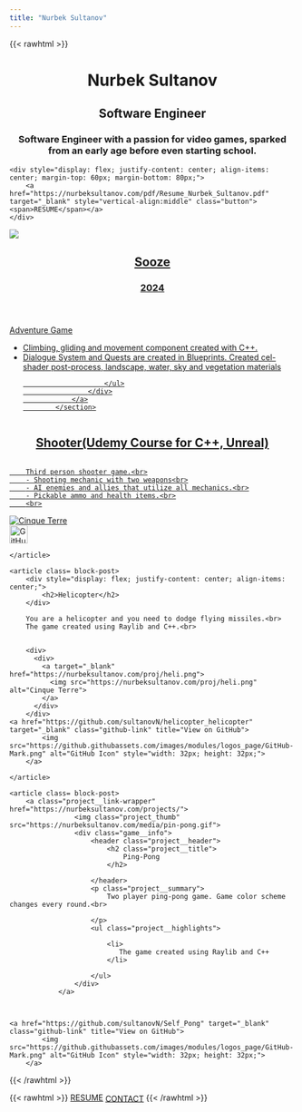 ```yaml
---
title: "Nurbek Sultanov"
---
```

{{< rawhtml >}}
<h1 style="text-align: center;">Nurbek Sultanov</h1>
<h2 style="text-align: center;">Software Engineer</h2>

<h3 style="text-align: center;">Software Engineer with a passion for video games, sparked from an early age before even starting school.</h3>


	<div style="display: flex; justify-content: center; align-items: center; margin-top: 60px; margin-bottom: 80px;">
		<a href="https://nurbeksultanov.com/pdf/Resume_Nurbek_Sultanov.pdf" target="_blank" style="vertical-align:middle" class="button"><span>RESUME</span></a>
	</div>
	

<div class="portf">

<article class= "block-post"> 
<section class="project">
                <a class="project__link-wrapper" href="https://nurbeksultanov.com/fProjects/Sooze/">
                    <img class="project_thumb" src="https://nurbeksultanov.com/media/sooze_3mb.gif">
                    <div class="game__info">
                        <header class="project__header">
                            <h2 class="project__title">
                                Sooze
                            </h2>
                            <h3 class="project__date">
                                2024
                            </h3>
                        </header>
                        <p class="project__summary">
                            Adventure Game
                        </p>
                        <ul class="project__highlights">
                            <li>
                                Climbing, gliding and movement component created with C++. 
                            </li>
                            <li>
                                Dialogue System and Quests are created in Blueprints. Created cel-shader post-process, landscape, water, sky and vegetation materials
                            </li>
                            
                        </ul>
                    </div>
                </a>
            </section>
</article>



<div >
	<article class= block-post> 
		<div style="display: flex; justify-content: center; align-items: center;">
			<h2>Shooter(Udemy Course for C++, Unreal)</h2>
		</div>

		Third person shooter game.<br>
		- Shooting mechanic with two weapons<br>
		- AI enemies and allies that utilize all mechanics.<br>
		- Pickable ammo and health items.<br>
		<br>
<div>
  <div>
    <a target="_blank" href="https://nurbeksultanov.com/proj/ShootThemUp.png">
      <img src="https://nurbeksultanov.com/proj/ShootThemUp.png" alt="Cinque Terre">
    </a>
  </div>
</div>

<a href="https://github.com/sultanovN/ShootThemUp_Udemy" target="_blank" class="github-link" title="View on GitHub">
            <img src="https://github.githubassets.com/images/modules/logos_page/GitHub-Mark.png" alt="GitHub Icon" style="width: 32px; height: 32px;">
        </a>

<div class="clearfix"></div>

	</article>
</div>

	<article class= block-post> 
		<div style="display: flex; justify-content: center; align-items: center;">
			<h2>Helicopter</h2>
		</div>

		You are a helicopter and you need to dodge flying missiles.<br>
		The game created using Raylib and C++.<br>
		

		<div>	
		  <div>
			<a target="_blank" href="https://nurbeksultanov.com/proj/heli.png">
			  <img src="https://nurbeksultanov.com/proj/heli.png" alt="Cinque Terre">
			</a>
		  </div>
		</div>
	<a href="https://github.com/sultanovN/helicopter_helicopter" target="_blank" class="github-link" title="View on GitHub">
            <img src="https://github.githubassets.com/images/modules/logos_page/GitHub-Mark.png" alt="GitHub Icon" style="width: 32px; height: 32px;">
        </a>

<div class="clearfix"></div>

	</article>

	<article class= block-post> 
		<a class="project__link-wrapper" href="https://nurbeksultanov.com/projects/">
                    <img class="project_thumb" src="https://nurbeksultanov.com/media/pin-pong.gif">
                    <div class="game__info">
                        <header class="project__header">
                            <h2 class="project__title">
                                Ping-Pong
                            </h2>
                            
                        </header>
                        <p class="project__summary">
		                    Two player ping-pong game. Game color scheme changes every round.<br>
                            
                        </p>
                        <ul class="project__highlights">
                          
                            <li>
		                       The game created using Raylib and C++
                            </li>
                            
                        </ul>
                    </div>
                </a>



	<a href="https://github.com/sultanovN/Self_Pong" target="_blank" class="github-link" title="View on GitHub">
            <img src="https://github.githubassets.com/images/modules/logos_page/GitHub-Mark.png" alt="GitHub Icon" style="width: 32px; height: 32px;">
        </a>

</div>
{{< /rawhtml >}}

{{< rawhtml >}}
	<a href="https://nurbeksultanov.com/pdf/Resume_Nurbek_Sultanov.pdf" class="button"><span>RESUME</span></a>
	<a href="https://nurbeksultanov.com/contact/" style="vertical-align:middle;" class="button"><span>CONTACT</span></a>
{{< /rawhtml >}}
